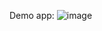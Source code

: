 Demo app:
![image](https://github.com/user-attachments/assets/7713eec4-06c1-453c-899b-f4f91fad2fae)



